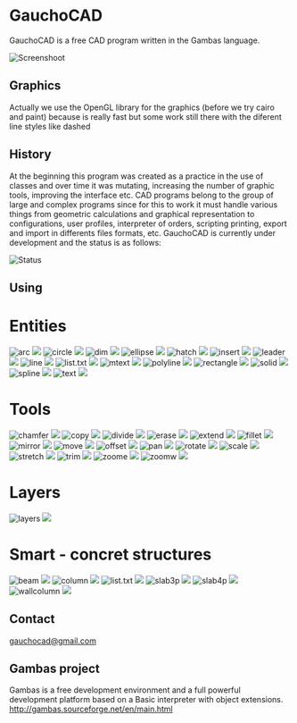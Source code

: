 # GauchoCAD
GauchoCAD is a free CAD program written in the Gambas language.

![Screenshoot](./screen.png)

## Graphics
Actually we use the OpenGL library for the graphics (before we try cairo and paint) because is really fast but some work still there with the diferent line styles like dashed

## History
At the beginning this program was created as a practice in the use of classes and over time it was mutating, increasing the number of graphic tools, improving the interface etc.
CAD programs belong to the group of large and complex programs since for this to work it must handle various things from geometric calculations and graphical representation to configurations, user profiles, interpreter of orders, scripting printing, export and import in differents files formats, etc.
GauchoCAD is currently under development and the status is as follows:

![Status](./status.png)

## Using

# Entities
![arc](./svg/arc.svg) <img src="./svg/arc.svg">
![circle](./svg/circle.svg) <img src="./svg/circle.svg">
![dim](./svg/dim.svg) <img src="./svg/dim.svg">
![ellipse](./svg/ellipse.svg) <img src="./svg/ellipse.svg">
![hatch](./svg/hatch.svg) <img src="./svg/hatch.svg">
![insert](./svg/insert.svg) <img src="./svg/insert.svg">
![leader](./svg/leader.svg) <img src="./svg/leader.svg">
![line](./svg/line.svg) <img src="./svg/line.svg">
![list.txt](./svg/list.txt.svg) <img src="./svg/list.txt.svg">
![mtext](./svg/mtext.svg) <img src="./svg/mtext.svg">
![polyline](./svg/polyline.svg) <img src="./svg/polyline.svg">
![rectangle](./svg/rectangle.svg) <img src="./svg/rectangle.svg">
![solid](./svg/solid.svg) <img src="./svg/solid.svg">
![spline](./svg/spline.svg) <img src="./svg/spline.svg">
![text](./svg/text.svg) <img src="./svg/text.svg">

# Tools 
![chamfer](./svg/chamfer.svg) <img src="./svg/chamfer.svg">
![copy](./svg/copy.svg) <img src="./svg/copy.svg">
![divide](./svg/divide.svg) <img src="./svg/divide.svg">
![erase](./svg/erase.svg) <img src="./svg/erase.svg">
![extend](./svg/extend.svg) <img src="./svg/extend.svg">
![fillet](./svg/fillet.svg) <img src="./svg/fillet.svg">
![mirror](./svg/mirror.svg) <img src="./svg/mirror.svg">
![move](./svg/move.svg) <img src="./svg/move.svg">
![offset](./svg/offset.svg) <img src="./svg/offset.svg">
![pan](./svg/pan.svg) <img src="./svg/pan.svg">
![rotate](./svg/rotate.svg) <img src="./svg/rotate.svg">
![scale](./svg/scale.svg) <img src="./svg/scale.svg">
![stretch](./svg/stretch.svg) <img src="./svg/stretch.svg">
![trim](./svg/trim.svg) <img src="./svg/trim.svg">
![zoome](./svg/zoome.svg) <img src="./svg/zoome.svg">
![zoomw](./svg/zoomw.svg) <img src="./svg/zoomw.svg">

# Layers
![layers](./svg/layers.svg) <img src="./svg/layers.svg">

# Smart - concret structures
![beam](./svg/beam.svg) <img src="./svg/beam.svg">
![column](./svg/column.svg) <img src="./svg/column.svg">
![list.txt](./svg/list.txt.svg) <img src="./svg/list.txt.svg">
![slab3p](./svg/slab3p.svg) <img src="./svg/slab3p.svg">
![slab4p](./svg/slab4p.svg) <img src="./svg/slab4p.svg">
![wallcolumn](./svg/wallcolumn.svg) <img src="./svg/wallcolumn.svg">


## Contact
gauchocad@gmail.com

## Gambas project
Gambas is a free development environment and a full powerful development platform based on a Basic interpreter with object extensions.
http://gambas.sourceforge.net/en/main.html



